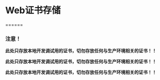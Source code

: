 # Web证书存储
======

### 注意！

**此处只存放本地开发调试用的证书，切勿存放任何与生产环境相关的证书！！**

**此处只存放本地开发调试用的证书，切勿存放任何与生产环境相关的证书！！**

**此处只存放本地开发调试用的证书，切勿存放任何与生产环境相关的证书！！**